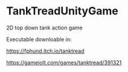 # TankTreadUnityGame
2D top down tank action game

Executable downloable in:

https://fphund.itch.io/tanktread

https://gamejolt.com/games/tanktread/391321
